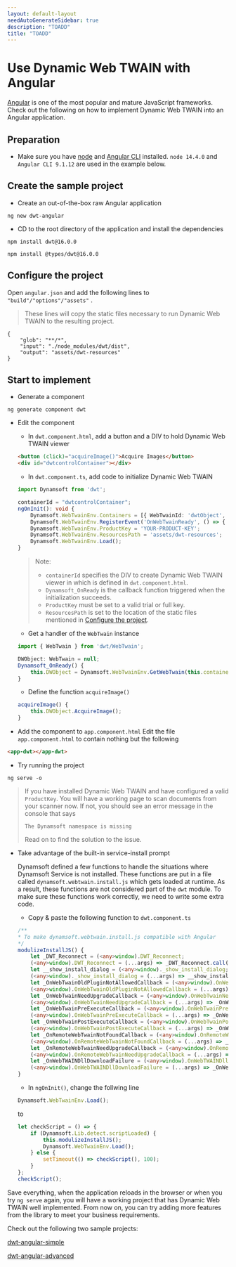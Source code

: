 ```yaml
---
layout: default-layout
needAutoGenerateSidebar: true
description: "TOADD"
title: "TOADD"
---
```


# Use Dynamic Web TWAIN with Angular

[Angular](https://angular.io/) is one of the most popular and mature JavaScript frameworks. Check out the following on how to implement Dynamic Web TWAIN into an Angular application.

## Preparation

* Make sure you have [node](https://nodejs.org/) and [Angular CLI](https://cli.angular.io/) installed. `node 14.4.0` and `Angular CLI 9.1.12` are used in the example below.

## Create the sample project

* Create an out-of-the-box raw Angular application

``` 
ng new dwt-angular
```

* CD to the root directory of the application and install the dependencies

``` 
npm install dwt@16.0.0
```

``` 
npm install @types/dwt@16.0.0
```

## Configure the project

Open `angular.json` and add the following lines to `"build"/"options"/"assets"` .

> These lines will copy the static files necessary to run Dynamic Web TWAIN to the resulting project.

``` 
{
    "glob": "**/*",
    "input": "./node_modules/dwt/dist",
    "output": "assets/dwt-resources"
}
```

## Start to implement

* Generate a component

``` 
ng generate component dwt
```

* Edit the component

    - In `dwt.component.html`, add a button and a DIV to hold Dynamic Web TWAIN viewer

    ``` html
    <button (click)="acquireImage()">Acquire Images</button>
    <div id="dwtcontrolContainer"></div>
    ```

    - In `dwt.component.ts`, add code to initialize Dynamic Web TWAIN
    
    ``` typescript
    import Dynamsoft from 'dwt';
    ```

    ``` typescript
    containerId = "dwtcontrolContainer";
    ngOnInit(): void {
        Dynamsoft.WebTwainEnv.Containers = [{ WebTwainId: 'dwtObject', ContainerId: this.containerId, Width: '300px', Height: '400px' }];
        Dynamsoft.WebTwainEnv.RegisterEvent('OnWebTwainReady', () => { this.Dynamsoft_OnReady(); });
        Dynamsoft.WebTwainEnv.ProductKey = 'YOUR-PRODUCT-KEY';
        Dynamsoft.WebTwainEnv.ResourcesPath = 'assets/dwt-resources';
        Dynamsoft.WebTwainEnv.Load();
    }
    ```
    > Note:
    > * `containerId` specifies the DIV to create Dynamic Web TWAIN viewer in which is defined in `dwt.component.html`.
    > * `Dynamsoft_OnReady` is the callback function triggered when the initialization succeeds.
    > * `ProductKey` must be set to a valid trial or full key.
    > * `ResourcesPath` is set to the location of the static files mentioned in [Configure the project](#configure-the-project).

    - Get a handler of the `WebTwain` instance

    ``` typescript
    import { WebTwain } from 'dwt/WebTwain';
    ```

    ``` typescript
    DWObject: WebTwain = null;
    Dynamsoft_OnReady() {
        this.DWObject = Dynamsoft.WebTwainEnv.GetWebTwain(this.containerId);
    }
    ```

    - Define the function `acquireImage()`

    ``` typescript
    acquireImage() {
        this.DWObject.AcquireImage();
    }
    ```

* Add the component to `app.component.html`
Edit the file `app.component.html` to contain nothing but the following

``` html
<app-dwt></app-dwt>
```

* Try running the project

```
ng serve -o
```

> If you have installed Dynamic Web TWAIN and have configured a valid `ProductKey`. You will have a working page to scan documents from your scanner now. If not, you should see an error message in the console that says
>
> ```
> The Dynamsoft namespace is missing
> ```
>
> Read on to find the solution to the issue.

* Take advantage of the built-in service-install prompt

    Dynamsoft defined a few functions to handle the situations where Dynamsoft Service is not installed. These functions are put in a file called `dynamsoft.webtwain.install.js` which gets loaded at runtime. As a result, these functions are not considered part of the `dwt` module. To make sure these functions work correctly, we need to write some extra code.

    - Copy & paste the following function to `dwt.component.ts`

    ``` typescript
    /**
    * To make dynamsoft.webtwain.install.js compatible with Angular
    */
    modulizeInstallJS() {
        let _DWT_Reconnect = (<any>window).DWT_Reconnect;
        (<any>window).DWT_Reconnect = (...args) => _DWT_Reconnect.call({ Dynamsoft: Dynamsoft }, ...args);
        let __show_install_dialog = (<any>window)._show_install_dialog;
        (<any>window)._show_install_dialog = (...args) => __show_install_dialog.call({ Dynamsoft: Dynamsoft }, ...args);
        let _OnWebTwainOldPluginNotAllowedCallback = (<any>window).OnWebTwainOldPluginNotAllowedCallback;
        (<any>window).OnWebTwainOldPluginNotAllowedCallback = (...args) => _OnWebTwainOldPluginNotAllowedCallback.call({ Dynamsoft: Dynamsoft }, ...args);
        let _OnWebTwainNeedUpgradeCallback = (<any>window).OnWebTwainNeedUpgradeCallback;
        (<any>window).OnWebTwainNeedUpgradeCallback = (...args) => _OnWebTwainNeedUpgradeCallback.call({ Dynamsoft: Dynamsoft }, ...args);
        let _OnWebTwainPreExecuteCallback = (<any>window).OnWebTwainPreExecuteCallback;
        (<any>window).OnWebTwainPreExecuteCallback = (...args) => _OnWebTwainPreExecuteCallback.call({ Dynamsoft: Dynamsoft }, ...args);
        let _OnWebTwainPostExecuteCallback = (<any>window).OnWebTwainPostExecuteCallback;
        (<any>window).OnWebTwainPostExecuteCallback = (...args) => _OnWebTwainPostExecuteCallback.call({ Dynamsoft: Dynamsoft }, ...args);
        let _OnRemoteWebTwainNotFoundCallback = (<any>window).OnRemoteWebTwainNotFoundCallback;
        (<any>window).OnRemoteWebTwainNotFoundCallback = (...args) => _OnRemoteWebTwainNotFoundCallback.call({ Dynamsoft: Dynamsoft }, ...args);
        let _OnRemoteWebTwainNeedUpgradeCallback = (<any>window).OnRemoteWebTwainNeedUpgradeCallback;
        (<any>window).OnRemoteWebTwainNeedUpgradeCallback = (...args) => _OnRemoteWebTwainNeedUpgradeCallback.call({ Dynamsoft: Dynamsoft }, ...args);
        let _OnWebTWAINDllDownloadFailure = (<any>window).OnWebTWAINDllDownloadFailure;
        (<any>window).OnWebTWAINDllDownloadFailure = (...args) => _OnWebTWAINDllDownloadFailure.call({ Dynamsoft: Dynamsoft }, ...args);
    }
    ```

    - In `ngOnInit()`, change the follwing line

    ``` typescript
    Dynamsoft.WebTwainEnv.Load();
    ```

    to

    ``` typescript
    let checkScript = () => {
        if (Dynamsoft.Lib.detect.scriptLoaded) {
            this.modulizeInstallJS();
            Dynamsoft.WebTwainEnv.Load();
        } else {
            setTimeout(() => checkScript(), 100);
        }
    };
    checkScript();
    ```

Save everything, when the application reloads in the browser or when you try `ng serve` again, you will have a working project that has Dynamic Web TWAIN well implemented. From now on, you can try adding more features from the library to meet your business requirements.

Check out the following two sample projects:

[dwt-angular-simple](https://github.com/dynamsoft-dwt/dwt-angular-simple)

[dwt-angular-advanced](https://github.com/dynamsoft-dwt/dwt-angular-advanced)